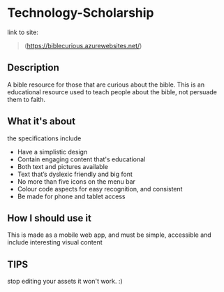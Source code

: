 # Technology-Scholarship
link to site:
> (https://biblecurious.azurewebsites.net/)
## Description 
A bible resource for those that are curious about the bible. This is an educational resource used to teach people about the bible, not persuade them to faith. 
## What it's about
the specifications include 
- Have a simplistic design
- Contain engaging content that's educational
- Both text and pictures available
- Text that’s dyslexic friendly and big font 
- No more than five icons on the menu bar
- Colour code aspects for easy recognition, and consistent
- Be made for phone and tablet access 

## How I should use it
This is made as a mobile web app, and must be simple, accessible and include interesting visual content 

## TIPS
stop editing your assets it won't work. :)